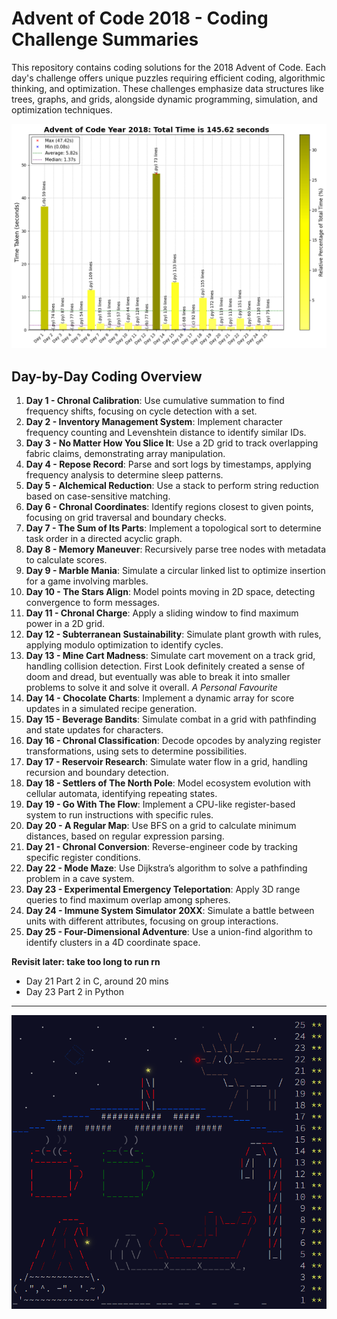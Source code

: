 # Advent of Code 2018 - Coding Challenge Summaries

This repository contains coding solutions for the 2018 Advent of Code. Each day's challenge offers unique puzzles requiring efficient coding, algorithmic thinking, and optimization. These challenges emphasize data structures like trees, graphs, and grids, alongside dynamic programming, simulation, and optimization techniques.

![2018 Full Run Time Plot](2018_RunTime_plot.png)

## Day-by-Day Coding Overview

1. **Day 1 - Chronal Calibration**: Use cumulative summation to find frequency shifts, focusing on cycle detection with a set.
2. **Day 2 - Inventory Management System**: Implement character frequency counting and Levenshtein distance to identify similar IDs.
3. **Day 3 - No Matter How You Slice It**: Use a 2D grid to track overlapping fabric claims, demonstrating array manipulation.
4. **Day 4 - Repose Record**: Parse and sort logs by timestamps, applying frequency analysis to determine sleep patterns.
5. **Day 5 - Alchemical Reduction**: Use a stack to perform string reduction based on case-sensitive matching.
6. **Day 6 - Chronal Coordinates**: Identify regions closest to given points, focusing on grid traversal and boundary checks.
7. **Day 7 - The Sum of Its Parts**: Implement a topological sort to determine task order in a directed acyclic graph.
8. **Day 8 - Memory Maneuver**: Recursively parse tree nodes with metadata to calculate scores.
9. **Day 9 - Marble Mania**: Simulate a circular linked list to optimize insertion for a game involving marbles.
10. **Day 10 - The Stars Align**: Model points moving in 2D space, detecting convergence to form messages.
11. **Day 11 - Chronal Charge**: Apply a sliding window to find maximum power in a 2D grid.
12. **Day 12 - Subterranean Sustainability**: Simulate plant growth with rules, applying modulo optimization to identify cycles.
13. **Day 13 - Mine Cart Madness**: Simulate cart movement on a track grid, handling collision detection. First Look definitely created a sense of doom and dread, but eventually was able to break it into smaller problems to solve it and solve it overall. *A Personal Favourite*
14. **Day 14 - Chocolate Charts**: Implement a dynamic array for score updates in a simulated recipe generation.
15. **Day 15 - Beverage Bandits**: Simulate combat in a grid with pathfinding and state updates for characters.
16. **Day 16 - Chronal Classification**: Decode opcodes by analyzing register transformations, using sets to determine possibilities.
17. **Day 17 - Reservoir Research**: Simulate water flow in a grid, handling recursion and boundary detection.
18. **Day 18 - Settlers of The North Pole**: Model ecosystem evolution with cellular automata, identifying repeating states.
19. **Day 19 - Go With The Flow**: Implement a CPU-like register-based system to run instructions with specific rules.
20. **Day 20 - A Regular Map**: Use BFS on a grid to calculate minimum distances, based on regular expression parsing.
21. **Day 21 - Chronal Conversion**: Reverse-engineer code by tracking specific register conditions.
22. **Day 22 - Mode Maze**: Use Dijkstra’s algorithm to solve a pathfinding problem in a cave system.
23. **Day 23 - Experimental Emergency Teleportation**: Apply 3D range queries to find maximum overlap among spheres.
24. **Day 24 - Immune System Simulator 20XX**: Simulate a battle between units with different attributes, focusing on group interactions.
25. **Day 25 - Four-Dimensional Adventure**: Use a union-find algorithm to identify clusters in a 4D coordinate space.

**Revisit later: take too long to run rn**
- Day 21 Part 2 in C, around 20 mins
- Day 23 Part 2 in Python
---

![2018 Advent Calendar](<2018 Advent Calendar.png>)